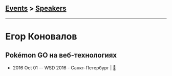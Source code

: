 ## [Events](../README.md) > [Speakers](../speakers.md)
---

# Егор Коновалов

## Pokémon GO на веб-технологиях
- 2016 Oct 01 -- WSD 2016 - Санкт-Петербург  | [:notebook:](https://wsd.events/2016/10/01/pres/web-pokemon-go.pdf)  
